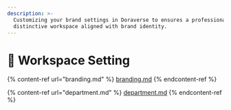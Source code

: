 ```yaml
---
description: >-
  Customizing your brand settings in Doraverse to ensures a professional,
  distinctive workspace aligned with brand identity.
---
```


# 🧳 Workspace Setting

{% content-ref url="branding.md" %}
[branding.md](branding.md)
{% endcontent-ref %}

{% content-ref url="department.md" %}
[department.md](department.md)
{% endcontent-ref %}

